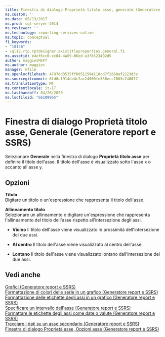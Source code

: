 ```yaml
---
title: Finestra di dialogo Proprietà titolo asse, generale (Generatore report e SSRS) | Microsoft Docs
ms.custom: ''
ms.date: 06/13/2017
ms.prod: sql-server-2014
ms.reviewer: ''
ms.technology: reporting-services-native
ms.topic: conceptual
f1_keywords:
- "10146"
- sql12.rtp.rptdesigner.axistitleproperties.general.f1
ms.assetid: e4ef6cc0-ec84-4a89-86ed-a3f8523402d9
author: maggiesMSFT
ms.author: maggies
manager: kfile
ms.openlocfilehash: 4797dd3535ff00511594110cd7f2668af2223d3e
ms.sourcegitcommit: 6fd8c1914de4c7ac24900fe388ecc7883c740077
ms.translationtype: MT
ms.contentlocale: it-IT
ms.lasthandoff: 04/26/2020
ms.locfileid: "66109965"
---
```

# <a name="axis-title-properties-dialog-box-general-report-builder-and-ssrs"></a>Finestra di dialogo Proprietà titolo asse, Generale (Generatore report e SSRS)
  Selezionare **Generale** nella finestra di dialogo **Proprietà titolo asse** per definire il titolo dell'asse. Il titolo dell'asse è visualizzato sotto l'asse x o accanto all'asse y.  
  
## <a name="options"></a>Opzioni  
 **Titolo**  
 Digitare un titolo o un'espressione che rappresenta il titolo dell'asse.  
  
 **Allineamento titolo**  
 Selezionare un allineamento o digitare un'espressione che rappresenta l'allineamento del titolo dell'asse rispetto all'intersezione degli assi.  
  
-   **Vicino** Il titolo dell'asse viene visualizzato in prossimità dell'intersezione dei due assi.  
  
-   **Al centro** Il titolo dell'asse viene visualizzato al centro dell'asse.  
  
-   **Lontano** Il titolo dell'asse viene visualizzato lontano dall'intersezione dei due assi.  
  
## <a name="see-also"></a>Vedi anche  
 [Grafici &#40;Generatore report e SSRS&#41;](report-design/charts-report-builder-and-ssrs.md)   
 [Formattazione di colori delle serie in un grafico &#40;Generatore report e SSRS&#41;](report-design/formatting-series-colors-on-a-chart-report-builder-and-ssrs.md)   
 [Formattazione delle etichette degli assi in un grafico &#40;Generatore report e SSRS&#41;](report-design/formatting-axis-labels-on-a-chart-report-builder-and-ssrs.md)   
 [Specificare un intervallo dell'asse &#40;Generatore report e SSRS&#41;](report-design/specify-an-axis-interval-report-builder-and-ssrs.md)   
 [Formattare le etichette degli assi come date o valute &#40;Generatore report e SSRS&#41;](report-design/format-axis-labels-as-dates-or-currencies-report-builder-and-ssrs.md)   
 [Tracciare i dati su un asse secondario &#40;Generatore report e SSRS&#41;](report-design/plot-data-on-a-secondary-axis-report-builder-and-ssrs.md)   
 [Finestra di dialogo Proprietà asse, Opzioni asse &#40;Generatore report e SSRS&#41;](../../2014/reporting-services/axis-properties-dialog-box-axis-options-report-builder-and-ssrs.md)  
  
  
